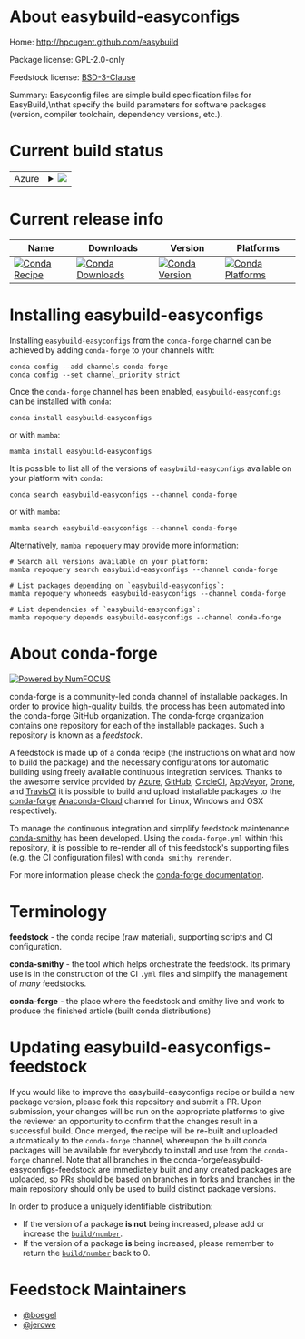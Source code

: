 About easybuild-easyconfigs
===========================

Home: http://hpcugent.github.com/easybuild

Package license: GPL-2.0-only

Feedstock license: [BSD-3-Clause](https://github.com/conda-forge/easybuild-easyconfigs-feedstock/blob/main/LICENSE.txt)

Summary: Easyconfig files are simple build specification files for EasyBuild,\nthat specify the build parameters for software packages (version, compiler toolchain, dependency versions, etc.).

Current build status
====================


<table>
    
  <tr>
    <td>Azure</td>
    <td>
      <details>
        <summary>
          <a href="https://dev.azure.com/conda-forge/feedstock-builds/_build/latest?definitionId=4628&branchName=main">
            <img src="https://dev.azure.com/conda-forge/feedstock-builds/_apis/build/status/easybuild-easyconfigs-feedstock?branchName=main">
          </a>
        </summary>
        <table>
          <thead><tr><th>Variant</th><th>Status</th></tr></thead>
          <tbody><tr>
              <td>linux_64_python3.10.____cpython</td>
              <td>
                <a href="https://dev.azure.com/conda-forge/feedstock-builds/_build/latest?definitionId=4628&branchName=main">
                  <img src="https://dev.azure.com/conda-forge/feedstock-builds/_apis/build/status/easybuild-easyconfigs-feedstock?branchName=main&jobName=linux&configuration=linux_64_python3.10.____cpython" alt="variant">
                </a>
              </td>
            </tr><tr>
              <td>linux_64_python3.11.____cpython</td>
              <td>
                <a href="https://dev.azure.com/conda-forge/feedstock-builds/_build/latest?definitionId=4628&branchName=main">
                  <img src="https://dev.azure.com/conda-forge/feedstock-builds/_apis/build/status/easybuild-easyconfigs-feedstock?branchName=main&jobName=linux&configuration=linux_64_python3.11.____cpython" alt="variant">
                </a>
              </td>
            </tr><tr>
              <td>linux_64_python3.8.____73_pypy</td>
              <td>
                <a href="https://dev.azure.com/conda-forge/feedstock-builds/_build/latest?definitionId=4628&branchName=main">
                  <img src="https://dev.azure.com/conda-forge/feedstock-builds/_apis/build/status/easybuild-easyconfigs-feedstock?branchName=main&jobName=linux&configuration=linux_64_python3.8.____73_pypy" alt="variant">
                </a>
              </td>
            </tr><tr>
              <td>linux_64_python3.8.____cpython</td>
              <td>
                <a href="https://dev.azure.com/conda-forge/feedstock-builds/_build/latest?definitionId=4628&branchName=main">
                  <img src="https://dev.azure.com/conda-forge/feedstock-builds/_apis/build/status/easybuild-easyconfigs-feedstock?branchName=main&jobName=linux&configuration=linux_64_python3.8.____cpython" alt="variant">
                </a>
              </td>
            </tr><tr>
              <td>linux_64_python3.9.____73_pypy</td>
              <td>
                <a href="https://dev.azure.com/conda-forge/feedstock-builds/_build/latest?definitionId=4628&branchName=main">
                  <img src="https://dev.azure.com/conda-forge/feedstock-builds/_apis/build/status/easybuild-easyconfigs-feedstock?branchName=main&jobName=linux&configuration=linux_64_python3.9.____73_pypy" alt="variant">
                </a>
              </td>
            </tr><tr>
              <td>linux_64_python3.9.____cpython</td>
              <td>
                <a href="https://dev.azure.com/conda-forge/feedstock-builds/_build/latest?definitionId=4628&branchName=main">
                  <img src="https://dev.azure.com/conda-forge/feedstock-builds/_apis/build/status/easybuild-easyconfigs-feedstock?branchName=main&jobName=linux&configuration=linux_64_python3.9.____cpython" alt="variant">
                </a>
              </td>
            </tr><tr>
              <td>osx_64_python3.10.____cpython</td>
              <td>
                <a href="https://dev.azure.com/conda-forge/feedstock-builds/_build/latest?definitionId=4628&branchName=main">
                  <img src="https://dev.azure.com/conda-forge/feedstock-builds/_apis/build/status/easybuild-easyconfigs-feedstock?branchName=main&jobName=osx&configuration=osx_64_python3.10.____cpython" alt="variant">
                </a>
              </td>
            </tr><tr>
              <td>osx_64_python3.11.____cpython</td>
              <td>
                <a href="https://dev.azure.com/conda-forge/feedstock-builds/_build/latest?definitionId=4628&branchName=main">
                  <img src="https://dev.azure.com/conda-forge/feedstock-builds/_apis/build/status/easybuild-easyconfigs-feedstock?branchName=main&jobName=osx&configuration=osx_64_python3.11.____cpython" alt="variant">
                </a>
              </td>
            </tr><tr>
              <td>osx_64_python3.8.____73_pypy</td>
              <td>
                <a href="https://dev.azure.com/conda-forge/feedstock-builds/_build/latest?definitionId=4628&branchName=main">
                  <img src="https://dev.azure.com/conda-forge/feedstock-builds/_apis/build/status/easybuild-easyconfigs-feedstock?branchName=main&jobName=osx&configuration=osx_64_python3.8.____73_pypy" alt="variant">
                </a>
              </td>
            </tr><tr>
              <td>osx_64_python3.8.____cpython</td>
              <td>
                <a href="https://dev.azure.com/conda-forge/feedstock-builds/_build/latest?definitionId=4628&branchName=main">
                  <img src="https://dev.azure.com/conda-forge/feedstock-builds/_apis/build/status/easybuild-easyconfigs-feedstock?branchName=main&jobName=osx&configuration=osx_64_python3.8.____cpython" alt="variant">
                </a>
              </td>
            </tr><tr>
              <td>osx_64_python3.9.____73_pypy</td>
              <td>
                <a href="https://dev.azure.com/conda-forge/feedstock-builds/_build/latest?definitionId=4628&branchName=main">
                  <img src="https://dev.azure.com/conda-forge/feedstock-builds/_apis/build/status/easybuild-easyconfigs-feedstock?branchName=main&jobName=osx&configuration=osx_64_python3.9.____73_pypy" alt="variant">
                </a>
              </td>
            </tr><tr>
              <td>osx_64_python3.9.____cpython</td>
              <td>
                <a href="https://dev.azure.com/conda-forge/feedstock-builds/_build/latest?definitionId=4628&branchName=main">
                  <img src="https://dev.azure.com/conda-forge/feedstock-builds/_apis/build/status/easybuild-easyconfigs-feedstock?branchName=main&jobName=osx&configuration=osx_64_python3.9.____cpython" alt="variant">
                </a>
              </td>
            </tr>
          </tbody>
        </table>
      </details>
    </td>
  </tr>
</table>

Current release info
====================

| Name | Downloads | Version | Platforms |
| --- | --- | --- | --- |
| [![Conda Recipe](https://img.shields.io/badge/recipe-easybuild--easyconfigs-green.svg)](https://anaconda.org/conda-forge/easybuild-easyconfigs) | [![Conda Downloads](https://img.shields.io/conda/dn/conda-forge/easybuild-easyconfigs.svg)](https://anaconda.org/conda-forge/easybuild-easyconfigs) | [![Conda Version](https://img.shields.io/conda/vn/conda-forge/easybuild-easyconfigs.svg)](https://anaconda.org/conda-forge/easybuild-easyconfigs) | [![Conda Platforms](https://img.shields.io/conda/pn/conda-forge/easybuild-easyconfigs.svg)](https://anaconda.org/conda-forge/easybuild-easyconfigs) |

Installing easybuild-easyconfigs
================================

Installing `easybuild-easyconfigs` from the `conda-forge` channel can be achieved by adding `conda-forge` to your channels with:

```
conda config --add channels conda-forge
conda config --set channel_priority strict
```

Once the `conda-forge` channel has been enabled, `easybuild-easyconfigs` can be installed with `conda`:

```
conda install easybuild-easyconfigs
```

or with `mamba`:

```
mamba install easybuild-easyconfigs
```

It is possible to list all of the versions of `easybuild-easyconfigs` available on your platform with `conda`:

```
conda search easybuild-easyconfigs --channel conda-forge
```

or with `mamba`:

```
mamba search easybuild-easyconfigs --channel conda-forge
```

Alternatively, `mamba repoquery` may provide more information:

```
# Search all versions available on your platform:
mamba repoquery search easybuild-easyconfigs --channel conda-forge

# List packages depending on `easybuild-easyconfigs`:
mamba repoquery whoneeds easybuild-easyconfigs --channel conda-forge

# List dependencies of `easybuild-easyconfigs`:
mamba repoquery depends easybuild-easyconfigs --channel conda-forge
```


About conda-forge
=================

[![Powered by
NumFOCUS](https://img.shields.io/badge/powered%20by-NumFOCUS-orange.svg?style=flat&colorA=E1523D&colorB=007D8A)](https://numfocus.org)

conda-forge is a community-led conda channel of installable packages.
In order to provide high-quality builds, the process has been automated into the
conda-forge GitHub organization. The conda-forge organization contains one repository
for each of the installable packages. Such a repository is known as a *feedstock*.

A feedstock is made up of a conda recipe (the instructions on what and how to build
the package) and the necessary configurations for automatic building using freely
available continuous integration services. Thanks to the awesome service provided by
[Azure](https://azure.microsoft.com/en-us/services/devops/), [GitHub](https://github.com/),
[CircleCI](https://circleci.com/), [AppVeyor](https://www.appveyor.com/),
[Drone](https://cloud.drone.io/welcome), and [TravisCI](https://travis-ci.com/)
it is possible to build and upload installable packages to the
[conda-forge](https://anaconda.org/conda-forge) [Anaconda-Cloud](https://anaconda.org/)
channel for Linux, Windows and OSX respectively.

To manage the continuous integration and simplify feedstock maintenance
[conda-smithy](https://github.com/conda-forge/conda-smithy) has been developed.
Using the ``conda-forge.yml`` within this repository, it is possible to re-render all of
this feedstock's supporting files (e.g. the CI configuration files) with ``conda smithy rerender``.

For more information please check the [conda-forge documentation](https://conda-forge.org/docs/).

Terminology
===========

**feedstock** - the conda recipe (raw material), supporting scripts and CI configuration.

**conda-smithy** - the tool which helps orchestrate the feedstock.
                   Its primary use is in the construction of the CI ``.yml`` files
                   and simplify the management of *many* feedstocks.

**conda-forge** - the place where the feedstock and smithy live and work to
                  produce the finished article (built conda distributions)


Updating easybuild-easyconfigs-feedstock
========================================

If you would like to improve the easybuild-easyconfigs recipe or build a new
package version, please fork this repository and submit a PR. Upon submission,
your changes will be run on the appropriate platforms to give the reviewer an
opportunity to confirm that the changes result in a successful build. Once
merged, the recipe will be re-built and uploaded automatically to the
`conda-forge` channel, whereupon the built conda packages will be available for
everybody to install and use from the `conda-forge` channel.
Note that all branches in the conda-forge/easybuild-easyconfigs-feedstock are
immediately built and any created packages are uploaded, so PRs should be based
on branches in forks and branches in the main repository should only be used to
build distinct package versions.

In order to produce a uniquely identifiable distribution:
 * If the version of a package **is not** being increased, please add or increase
   the [``build/number``](https://docs.conda.io/projects/conda-build/en/latest/resources/define-metadata.html#build-number-and-string).
 * If the version of a package **is** being increased, please remember to return
   the [``build/number``](https://docs.conda.io/projects/conda-build/en/latest/resources/define-metadata.html#build-number-and-string)
   back to 0.

Feedstock Maintainers
=====================

* [@boegel](https://github.com/boegel/)
* [@jerowe](https://github.com/jerowe/)

